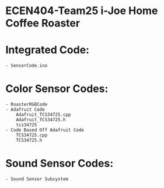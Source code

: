 # ECEN404-Team25  i-Joe Home Coffee Roaster

  # Integrated Code:
    - SensorCode.ino
  
  # Color Sensor Codes:
    - RoasterRGBCode
    - Adafruit Code
        Adafruit_TCS34725.cpp
        Adafruit_TCS34725.h
        tcs34725
    - Code Based Off Adafruit Code
        TCS34725.cpp
        TCS34725.h
      
  # Sound Sensor Codes:
    - Sound Sensor Subsystem
